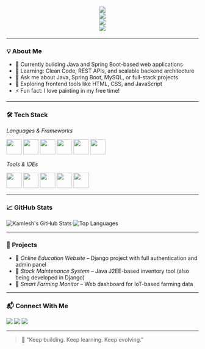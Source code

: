 <h1 align="center">
  <div>
    <img src="https://readme-typing-svg.demolab.com?font=Fira+Code&weight=600&size=27&pause=1000&color=4285F4&center=true&vCenter=true&width=500&lines=Hi+%F0%9F%91%8B%2C+I'm+Kamlesh+Yadav" />
  </div>
  <div>
    <img src="https://readme-typing-svg.demolab.com?font=Fira+Code&weight=600&size=27&pause=1000&color=DB4437&center=true&vCenter=true&width=500&lines=Java+Developer+%7C+Spring+Boot+Lover" />
  </div>
  <div>
    <img src="https://readme-typing-svg.demolab.com?font=Fira+Code&weight=600&size=27&pause=1000&color=F4B400&center=true&vCenter=true&width=500&lines=Frontend+%2B+Backend+Enthusiast" />
  </div>
  <div>
    <img src="https://readme-typing-svg.demolab.com?font=Fira+Code&weight=600&size=27&pause=1000&color=0F9D58&center=true&vCenter=true&width=500&lines=Love+to+build+cool+projects!" />
  </div>
</h1>



---

### 💡 About Me

- 🔭 Currently building Java and Spring Boot-based web applications  
- 🌱 Learning: Clean Code, REST APIs, and scalable backend architecture  
- 💬 Ask me about Java, Spring Boot, MySQL, or full-stack projects  
- 🧠 Exploring frontend tools like HTML, CSS, and JavaScript  
- ⚡ Fun fact: I love painting in my free time!

---

### 🛠 Tech Stack

*Languages & Frameworks*  
<p>
  <img src="https://cdn.jsdelivr.net/gh/devicons/devicon/icons/java/java-original.svg" width="40" height="40"/>
  <img src="https://cdn.jsdelivr.net/gh/devicons/devicon/icons/spring/spring-original.svg" width="40" height="40"/>
  <img src="https://cdn.jsdelivr.net/gh/devicons/devicon/icons/mysql/mysql-original.svg" width="40" height="40"/>
  <img src="https://cdn.jsdelivr.net/gh/devicons/devicon/icons/html5/html5-original.svg" width="40" height="40"/>
  <img src="https://cdn.jsdelivr.net/gh/devicons/devicon/icons/css3/css3-original.svg" width="40" height="40"/>
  <img src="https://cdn.jsdelivr.net/gh/devicons/devicon/icons/javascript/javascript-original.svg" width="40" height="40"/>
</p>

*Tools & IDEs*  
<p>
  <img src="https://cdn.jsdelivr.net/gh/devicons/devicon/icons/git/git-original.svg" width="40" height="40"/>
  <img src="https://cdn.jsdelivr.net/gh/devicons/devicon/icons/github/github-original.svg" width="40" height="40"/>
  <img src="https://cdn.jsdelivr.net/gh/devicons/devicon/icons/vscode/vscode-original.svg" width="40" height="40"/>
  <img src="https://cdn.jsdelivr.net/gh/devicons/devicon/icons/intellij/intellij-original.svg" width="40" height="40"/>
  <img src="https://cdn.jsdelivr.net/gh/devicons/devicon/icons/postman/postman-original.svg" width="40" height="40"/>
</p>

---

### 📈 GitHub Stats

![Kamlesh's GitHub Stats](https://github-readme-stats.vercel.app/api?username=kamleshyadav1122&show_icons=true&theme=github_dark&count_private=true)
![Top Languages](https://github-readme-stats.vercel.app/api/top-langs/?username=kamleshyadav1122&layout=compact&theme=github_dark)

---

### 🚀 Projects

- 🔹 *Online Education Website* – Django project with full authentication and admin panel  
- 🔹 *Stock Maintenance System* – Java J2EE-based inventory tool (also being developed in Django)  
- 🔹 *Smart Farming Monitor* – Web dashboard for IoT-based farming data

---

### 📬 Connect With Me

<p>
  <a href="mailto:kamleshyadav1122@gmail.com"><img src="https://img.shields.io/badge/Gmail-D14836?style=flat&logo=gmail&logoColor=white"/></a>
  <a href="https://www.linkedin.com/in/kamleshyadav1122" target="_blank"><img src="https://img.shields.io/badge/-LinkedIn-blue?style=flat&logo=linkedin&logoColor=white"/></a>
  <a href="https://github.com/kamleshyadav1122" target="_blank"><img src="https://img.shields.io/badge/-GitHub-black?style=flat&logo=github&logoColor=white"/></a>
</p>

---

> 💬 "Keep building. Keep learning. Keep evolving."
